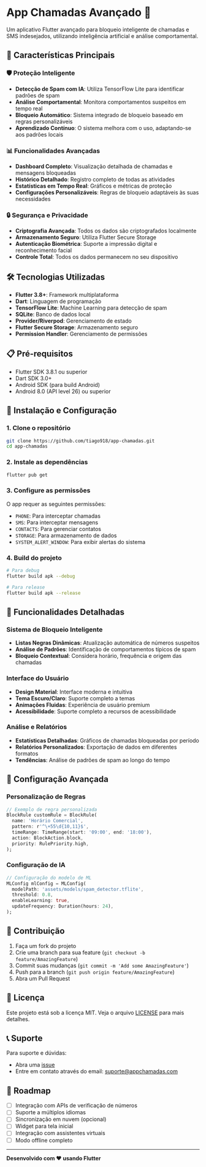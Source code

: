 # App Chamadas Avançado 📱

Um aplicativo Flutter avançado para bloqueio inteligente de chamadas e SMS indesejados, utilizando inteligência artificial e análise comportamental.

## 🚀 Características Principais

### 🛡️ Proteção Inteligente
- **Detecção de Spam com IA**: Utiliza TensorFlow Lite para identificar padrões de spam
- **Análise Comportamental**: Monitora comportamentos suspeitos em tempo real
- **Bloqueio Automático**: Sistema integrado de bloqueio baseado em regras personalizáveis
- **Aprendizado Contínuo**: O sistema melhora com o uso, adaptando-se aos padrões locais

### 📊 Funcionalidades Avançadas
- **Dashboard Completo**: Visualização detalhada de chamadas e mensagens bloqueadas
- **Histórico Detalhado**: Registro completo de todas as atividades
- **Estatísticas em Tempo Real**: Gráficos e métricas de proteção
- **Configurações Personalizáveis**: Regras de bloqueio adaptáveis às suas necessidades

### 🔒 Segurança e Privacidade
- **Criptografia Avançada**: Todos os dados são criptografados localmente
- **Armazenamento Seguro**: Utiliza Flutter Secure Storage
- **Autenticação Biométrica**: Suporte a impressão digital e reconhecimento facial
- **Controle Total**: Todos os dados permanecem no seu dispositivo

## 🛠️ Tecnologias Utilizadas

- **Flutter 3.8+**: Framework multiplataforma
- **Dart**: Linguagem de programação
- **TensorFlow Lite**: Machine Learning para detecção de spam
- **SQLite**: Banco de dados local
- **Provider/Riverpod**: Gerenciamento de estado
- **Flutter Secure Storage**: Armazenamento seguro
- **Permission Handler**: Gerenciamento de permissões

## 📋 Pré-requisitos

- Flutter SDK 3.8.1 ou superior
- Dart SDK 3.0+
- Android SDK (para build Android)
- Android 8.0 (API level 26) ou superior

## 🚀 Instalação e Configuração

### 1. Clone o repositório
```bash
git clone https://github.com/tiago918/app-chamadas.git
cd app-chamadas
```

### 2. Instale as dependências
```bash
flutter pub get
```

### 3. Configure as permissões
O app requer as seguintes permissões:
- `PHONE`: Para interceptar chamadas
- `SMS`: Para interceptar mensagens
- `CONTACTS`: Para gerenciar contatos
- `STORAGE`: Para armazenamento de dados
- `SYSTEM_ALERT_WINDOW`: Para exibir alertas do sistema

### 4. Build do projeto
```bash
# Para debug
flutter build apk --debug

# Para release
flutter build apk --release
```

## 📱 Funcionalidades Detalhadas

### Sistema de Bloqueio Inteligente
- **Listas Negras Dinâmicas**: Atualização automática de números suspeitos
- **Análise de Padrões**: Identificação de comportamentos típicos de spam
- **Bloqueio Contextual**: Considera horário, frequência e origem das chamadas

### Interface do Usuário
- **Design Material**: Interface moderna e intuitiva
- **Tema Escuro/Claro**: Suporte completo a temas
- **Animações Fluidas**: Experiência de usuário premium
- **Acessibilidade**: Suporte completo a recursos de acessibilidade

### Análise e Relatórios
- **Estatísticas Detalhadas**: Gráficos de chamadas bloqueadas por período
- **Relatórios Personalizados**: Exportação de dados em diferentes formatos
- **Tendências**: Análise de padrões de spam ao longo do tempo

## 🔧 Configuração Avançada

### Personalização de Regras
```dart
// Exemplo de regra personalizada
BlockRule customRule = BlockRule(
  name: 'Horário Comercial',
  pattern: r'^\+55\d{10,11}$',
  timeRange: TimeRange(start: '09:00', end: '18:00'),
  action: BlockAction.block,
  priority: RulePriority.high,
);
```

### Configuração de IA
```dart
// Configuração do modelo de ML
MLConfig mlConfig = MLConfig(
  modelPath: 'assets/models/spam_detector.tflite',
  threshold: 0.8,
  enableLearning: true,
  updateFrequency: Duration(hours: 24),
);
```

## 🤝 Contribuição

1. Faça um fork do projeto
2. Crie uma branch para sua feature (`git checkout -b feature/AmazingFeature`)
3. Commit suas mudanças (`git commit -m 'Add some AmazingFeature'`)
4. Push para a branch (`git push origin feature/AmazingFeature`)
5. Abra um Pull Request

## 📄 Licença

Este projeto está sob a licença MIT. Veja o arquivo [LICENSE](LICENSE) para mais detalhes.

## 📞 Suporte

Para suporte e dúvidas:
- Abra uma [issue](https://github.com/tiago918/app-chamadas/issues)
- Entre em contato através do email: suporte@appchamadas.com

## 🎯 Roadmap

- [ ] Integração com APIs de verificação de números
- [ ] Suporte a múltiplos idiomas
- [ ] Sincronização em nuvem (opcional)
- [ ] Widget para tela inicial
- [ ] Integração com assistentes virtuais
- [ ] Modo offline completo

---

**Desenvolvido com ❤️ usando Flutter**
